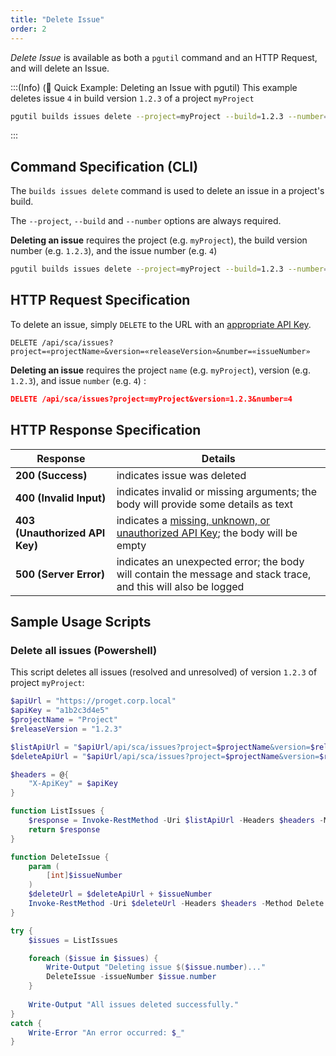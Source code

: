 ```yaml
---
title: "Delete Issue"
order: 2
---
```


*Delete Issue* is available as both a `pgutil` command and an HTTP Request, and will delete an Issue.

:::(Info) (🚀 Quick Example: Deleting an Issue with pgutil)
This example deletes issue `4` in build version `1.2.3` of a project `myProject`
```bash
pgutil builds issues delete --project=myProject --build=1.2.3 --number=4
```
:::

## Command Specification (CLI)
The `builds issues delete` command is used to delete an issue in a project's build.

The `--project`, `--build` and `--number` options are always required.

**Deleting an issue** requires the project (e.g. `myProject`), the build version number (e.g. `1.2.3`), and the issue number (e.g. `4`)

```bash
pgutil builds issues delete --project=myProject --build=1.2.3 --number=4
```

## HTTP Request Specification
To delete an issue, simply `DELETE` to the URL with an [appropriate API Key](/docs/proget/api/sca#authentication).

```plaintext
DELETE /api/sca/issues?project=«projectName»&version=«releaseVersion»&number=«issueNumber»
```

**Deleting an issue** requires the project `name` (e.g. `myProject`), version (e.g. `1.2.3`), and issue `number` (e.g. `4`) :

```json
DELETE /api/sca/issues?project=myProject&version=1.2.3&number=4
```

## HTTP Response Specification

| Response | Details |
| --- | --- |
| **200 (Success)** | indicates issue was deleted |
| **400 (Invalid Input)** | indicates invalid or missing arguments; the body will provide some details as text |
| **403 (Unauthorized API Key)** | indicates a [missing, unknown, or unauthorized API Key](/docs/proget/api/sca#authentication); the body will be empty |
| **500 (Server Error)** | indicates an unexpected error; the body will contain the message and stack trace, and this will also be logged |

## Sample Usage Scripts

### Delete all issues (Powershell)
This script deletes all issues (resolved and unresolved) of version `1.2.3` of project `myProject`:

```powershell
$apiUrl = "https://proget.corp.local"
$apiKey = "a1b2c3d4e5"
$projectName = "Project"
$releaseVersion = "1.2.3"

$listApiUrl = "$apiUrl/api/sca/issues?project=$projectName&version=$releaseVersion"
$deleteApiUrl = "$apiUrl/api/sca/issues?project=$projectName&version=$releaseVersion&number="

$headers = @{
    "X-ApiKey" = $apiKey
}

function ListIssues {
    $response = Invoke-RestMethod -Uri $listApiUrl -Headers $headers -Method Get
    return $response
}

function DeleteIssue {
    param (
        [int]$issueNumber
    )
    $deleteUrl = $deleteApiUrl + $issueNumber
    Invoke-RestMethod -Uri $deleteUrl -Headers $headers -Method Delete
}

try {
    $issues = ListIssues

    foreach ($issue in $issues) {
        Write-Output "Deleting issue $($issue.number)..."
        DeleteIssue -issueNumber $issue.number
    }
    
    Write-Output "All issues deleted successfully."
}
catch {
    Write-Error "An error occurred: $_"
}
```